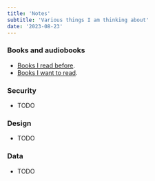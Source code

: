 ```yaml
---
title: 'Notes'
subtitle: 'Various things I am thinking about'
date: '2023-08-23'
---
```


### Books and audiobooks

- [Books I read before](/notes/finished_books).
- [Books I want to read](/notes/to_read).


### Security

- TODO

### Design

- TODO

### Data

- TODO